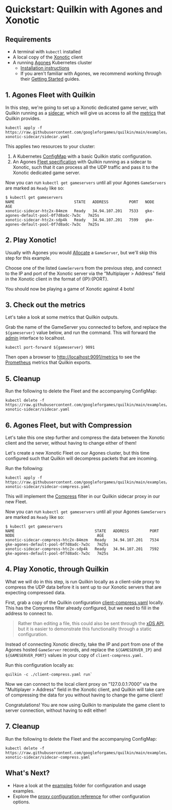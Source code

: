 # Quickstart: Quilkin with Agones and Xonotic

## Requirements

* A terminal with `kubectl` installed
* A local copy of the [Xonotic](https://xonotic.org/) client
* A running [Agones](https://agones.dev/) Kubernetes cluster
  * [Installation instructions](https://agones.dev/site/docs/installation/)
  * If you aren't familiar with Agones, we recommend working through their 
    [Getting Started](https://agones.dev/site/docs/getting-started/) guides.

## 1. Agones Fleet with Quilkin

In this step, we're going to set up a Xonotic dedicated game server, with Quilkin running as a 
[sidecar](integrations.md#server-proxy-as-a-sidecar), which will give us access to all the
[metrics](./proxy.md#metrics) that Quilkin provides.

```shell
kubectl apply -f https://raw.githubusercontent.com/googleforgames/quilkin/main/examples/agones-xonotic-sidecar/sidecar.yaml
```

This applies two resources to your cluster:

1. A Kubernetes [ConfigMap](https://kubernetes.io/docs/concepts/configuration/configmap/) with a basic Quilkin
   static configuration.
2. An Agones [Fleet specification](https://agones.dev/site/docs/reference/fleet/) with Quilkin running as a sidecar 
   to Xonotic, such that it can process all the UDP traffic and pass it to the Xonotic dedicated game server.

Now you can run `kubectl get gameservers` until all your Agones `GameServers` are marked as `Ready` like so:

```shell
$ kubectl get gameservers
NAME                          STATE   ADDRESS         PORT   NODE                                    AGE
xonotic-sidecar-htc2x-84mzm   Ready   34.94.107.201   7533   gke-agones-default-pool-0f7d8adc-7w3c   7m25s
xonotic-sidecar-htc2x-sdp4k   Ready   34.94.107.201   7599   gke-agones-default-pool-0f7d8adc-7w3c   7m25s
```

## 2. Play Xonotic!

Usually with Agones you would
[Allocate](https://agones.dev/site/docs/getting-started/create-fleet/#4-allocate-a-game-server-from-the-fleet) a 
`GameServer`, but we'll skip this step for this example.

Choose one of the listed `GameServer`s from the previous step, and connect to the IP and port of the Xonotic 
server via the "Multiplayer > Address" field in the Xonotic client in the format of {IP}:{PORT}.

You should now be playing a game of Xonotic against 4 bots!

## 3. Check out the metrics

Let's take a look at some metrics that Quilkin outputs.

Grab the name of the GameServer you connected to before, and replace the `${gameserver}` value below, and run the 
command. This will forward the [admin](./admin.md) interface to localhost.

```shell
kubectl port-forward ${gameserver} 9091
```

Then open a browser to [http://localhost:9091/metrics](http://localhost:9091/metrics) to see the 
[Prometheus](https://prometheus.io/) metrics that Quilkin exports.

## 5. Cleanup

Run the following to delete the Fleet and the accompanying ConfigMap:

```shell
kubectl delete -f  https://raw.githubusercontent.com/googleforgames/quilkin/main/examples/agones-xonotic-sidecar/sidecar.yaml
```

## 6. Agones Fleet, but with Compression

Let's take this one step further and compress the data between the Xonotic client and the server, without having to 
change either of them!

Let's create a new Xonotic Fleet on our Agones cluster, but this time configured such that Quilkin will decompress 
packets that are incoming.

Run the following:

```shell
kubectl apply -f https://raw.githubusercontent.com/googleforgames/quilkin/main/examples/agones-xonotic-sidecar/sidecar-compress.yaml
```

This will implement the [Compress](./filters/compress.md) filter in our Quilkin sidecar proxy in our new 
Fleet.

Now you can run `kubectl get gameservers` until all your Agones `GameServers` are marked as `Ready` like so:

```shell
$ kubectl get gameservers
NAME                                   STATE   ADDRESS         PORT   NODE                                    AGE
xonotic-sidecar-compress-htc2x-84mzm   Ready   34.94.107.201   7534   gke-agones-default-pool-0f7d8adc-7w3c   7m25s
xonotic-sidecar-compress-htc2x-sdp4k   Ready   34.94.107.201   7592   gke-agones-default-pool-0f7d8adc-7w3c   7m25s
```

## 4. Play Xonotic, through Quilkin

What we will do in this step, is run Quilkin locally as a client-side proxy to compress the UDP data before it is 
sent up to our Xonotic servers that are expecting compressed data.

First, grab a copy of the Quilkin configuration 
<a data-proofer-ignore href="https://github.com/googleforgames/quilkin/blob/main/examples/agones-xonotic-sidecar/sidecar-compress.yaml">client-compress.yaml</a>
locally. This has the Compress filter already configured, but we need to fill in the address to connect to.

> Rather than editing a file, this could also be sent through the [xDS API](./xds.md), but it is easier to 
> demonstrate this functionality through a static configuration.

Instead of connecting Xonotic directly, take the IP and port from one of the Agones hosted `GameServer` records, and 
replace the `${GAMESERVER_IP}` and `${GAMESERVER_PORT}` values in your copy of `client-compress.yaml`. 

Run this configuration locally as:

```shell
quilkin -c ./client-compress.yaml run`
```

Now we can connect to the local client proxy on "127.0.0.1:7000" via the "Multiplayer > Address" field in the
Xonotic client, and Quilkin will take care of compressing the data for you without having to change the game
client!

Congratulations! You are now using Quilkin to manipulate the game client to server connection, without having to 
edit either!

## 7. Cleanup

Run the following to delete the Fleet and the accompanying ConfigMap:

```shell
kubectl delete -f https://raw.githubusercontent.com/googleforgames/quilkin/main/examples/agones-xonotic-sidecar/sidecar-compress.yaml
```

## What's Next?

* Have a look at the [examples](https://github.com/googleforgames/quilkin/blob/main/examples) folder for configuration and usage examples.
* Explore the [proxy configuration reference](./proxy-configuration.md) for other configuration options. 
